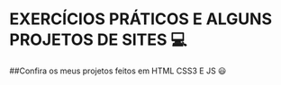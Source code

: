 # EXERCÍCIOS PRÁTICOS E ALGUNS PROJETOS DE SITES 💻
##Confira os meus projetos feitos em HTML CSS3 E JS 😃
